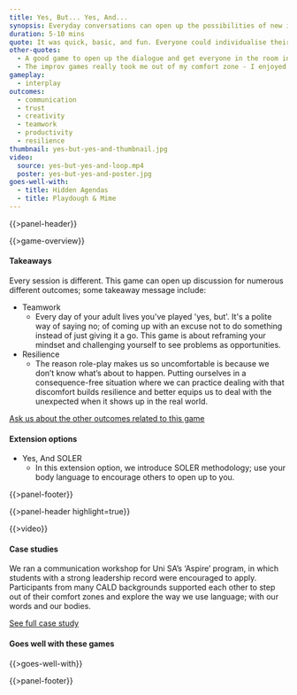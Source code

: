 ```yaml
---
title: Yes, But... Yes, And...
synopsis: Everyday conversations can open up the possibilities of new ideas. Instead of shutting down an idea with a ‘but’ try opening it up with a ‘yes and’.
duration: 5-10 mins
quote: It was quick, basic, and fun. Everyone could individualise their answer and it allowed everyone to participate.
other-quotes:
  - A good game to open up the dialogue and get everyone in the room interacting.
  - The improv games really took me out of my comfort zone - I enjoyed it too. It’ll help me participate in things in real life that I’m not confident in
gameplay: 
  - interplay
outcomes:
  - communication
  - trust
  - creativity
  - teamwork
  - productivity
  - resilience
thumbnail: yes-but-yes-and-thumbnail.jpg
video:
  source: yes-but-yes-and-loop.mp4
  poster: yes-but-yes-and-poster.jpg
goes-well-with:
  - title: Hidden Agendas
  - title: Playdough & Mime
---
```

{{>panel-header}}

{{>game-overview}}

#### Takeaways

Every session is different. This game can open up discussion for numerous different
outcomes; some takeaway message include:

* Teamwork
  * Every day of your adult lives you've played 'yes, but'. It's a polite way of saying no; of coming up with an excuse not to do something instead of just giving it a go. This game is about reframing your mindset and challenging yourself to see problems as opportunities.
* Resilience
  * The reason role-play makes us so uncomfortable is because we don’t know what’s about to happen. Putting ourselves in a consequence-free situation where we can practice dealing with that discomfort builds resilience and better equips us to deal with the unexpected when it shows up in the real world.

[Ask us about the other outcomes related to this game](#)

#### Extension options

* Yes, And SOLER
  * In this extension option, we introduce SOLER methodology; use your body language to encourage others to open up to you.

{{>panel-footer}}

{{>panel-header highlight=true}}

{{>video}}

#### Case studies

We ran a communication workshop for Uni SA’s ‘Aspire’ program, in which students with a strong leadership record were encouraged to apply. Participants from many CALD backgrounds supported each other to step out of their comfort zones and explore the way we use language; with our words and our bodies.

[See full case study](#)

#### Goes well with these games

{{>goes-well-with}}

{{>panel-footer}}
